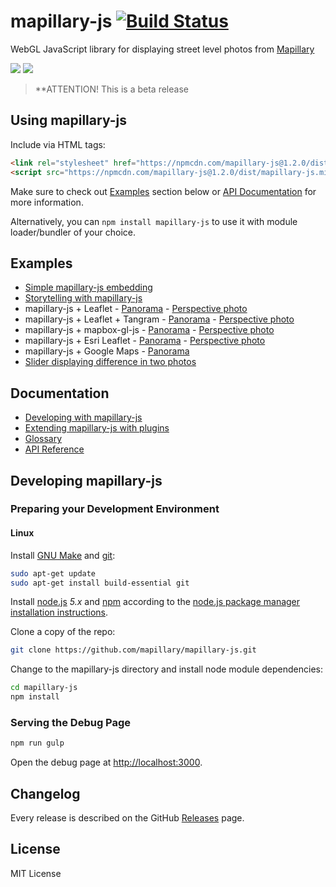 # mapillary-js [![Build Status](https://circleci.com/gh/mapillary/mapillary-js.svg?style=svg)](https://circleci.com/gh/mapillary/mapillary-js)

WebGL JavaScript library for displaying street level photos from [Mapillary](https://www.mapillary.com)


<a href="http://bl.ocks.org/knikel/151a77df042cd3890502" target="_blank"><img style="max-width: 45%; height: auto;" src="https://raw.githubusercontent.com/mapillary/mapillary-js/master/docs/assets/media/mapillary-js-preview-01-perspective.jpg" /></a>
<a href="http://bl.ocks.org/knikel/151a77df042cd3890502" target="_blank"><img style="max-width: 45%; height: auto;" src="https://raw.githubusercontent.com/mapillary/mapillary-js/master/docs/assets/media/mapillary-js-preview-02-pano.jpg" /></a>

> **ATTENTION! This is a beta release

## Using mapillary-js

Include via HTML tags:
```html
<link rel="stylesheet" href="https://npmcdn.com/mapillary-js@1.2.0/dist/mapillary-js.min.css">
<script src="https://npmcdn.com/mapillary-js@1.2.0/dist/mapillary-js.min.js"></script>
```

Make sure to check out [Examples](https://github.com/mapillary/mapillary-js#examples) section below or [API Documentation](https://mapillary.github.io/mapillary-js) for more information.

Alternatively, you can `npm install mapillary-js` to use it with module loader/bundler of your choice.

## Examples
- [Simple mapillary-js embedding](https://bl.ocks.org/knikel/4615432968a33f1fcd6b)
- [Storytelling with mapillary-js](http://bl.ocks.org/knikel/630c2d6fa37a8a0e082a)
- mapillary-js + Leaflet - [Panorama](http://bl.ocks.org/knikel/f04c4656d1adeaaf1555) - [Perspective photo](http://bl.ocks.org/knikel/151a77df042cd3890502)
- mapillary-js + Leaflet + Tangram - [Panorama](http://bl.ocks.org/knikel/0f297c5b1fcfd14e38ba) - [Perspective photo](http://bl.ocks.org/knikel/fbeda1c8f89c97612b10)
- mapillary-js + mapbox-gl-js - [Panorama](http://bl.ocks.org/knikel/4ec4de69a0fc29318675) - [Perspective photo](http://bl.ocks.org/knikel/010115b08ebe30baba86)
- mapillary-js + Esri Leaflet -  [Panorama](http://bl.ocks.org/knikel/dd38c3fb1bd8fb3a826c) - [Perspective photo](http://bl.ocks.org/knikel/e85b802e97fd3390668f)
- mapillary-js + Google Maps - [Panorama](http://bl.ocks.org/knikel/451e2ee5d76ae72e669f)
- [Slider displaying difference in two photos](http://bl.ocks.org/knikel/bc0f813f611a8787ff02)

## Documentation
- [Developing with mapillary-js](https://github.com/mapillary/mapillary-js/blob/master/docs/developing.md)
- [Extending mapillary-js with plugins](https://github.com/mapillary/mapillary-js/blob/master/docs/plugins.md)
- [Glossary](https://github.com/mapillary/mapillary-js/blob/master/docs/glossary.md)
- [API Reference](https://mapillary.github.io/mapillary-js)

## Developing mapillary-js

### Preparing your Development Environment

#### Linux

Install [GNU Make](http://www.gnu.org/software/make/) and [git](https://git-scm.com/):
```bash
sudo apt-get update
sudo apt-get install build-essential git
```

Install [node.js](https://nodejs.org/) _5.x_ and [npm](https://www.npmjs.com/) according to the [node.js package manager installation instructions](https://nodejs.org/en/download/package-manager/).

Clone a copy of the repo:
```bash
git clone https://github.com/mapillary/mapillary-js.git
```

Change to the mapillary-js directory and install node module dependencies:
```bash
cd mapillary-js
npm install
```

### Serving the Debug Page

```bash
npm run gulp
```

Open the debug page at [http://localhost:3000](http://localhost:3000).

## Changelog

Every release is described on the GitHub [Releases](https://github.com/mapillary/mapillary-js/releases) page.

## License

MIT License
